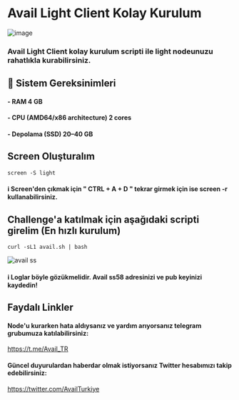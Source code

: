 # Avail Light Client Kolay Kurulum

![image](https://github.com/Nodes-Astro/Avail-Light-Client/assets/105454859/3b486833-e898-4e68-8570-06c84f0de701)

### Avail Light Client kolay kurulum scripti ile light nodeunuzu rahatlıkla kurabilirsiniz.


## 🧊 Sistem Gereksinimleri

#### - RAM 4 GB 
#### - CPU (AMD64/x86 architecture) 2 cores
#### - Depolama (SSD) 20–40 GB 

## Screen Oluşturalım

```
screen -S light
```
#### ℹ️ Screen'den çıkmak için " CTRL + A + D " tekrar girmek için ise screen -r kullanabilirsiniz.

## Challenge'a katılmak için aşağıdaki scripti girelim (En hızlı kurulum)

```
curl -sL1 avail.sh | bash
```

![avail ss](https://github.com/Nodes-Astro/Avail-Light-Client/assets/105454859/8ea91e95-5f0f-4b15-93a4-35203e8010f8)


#### ℹ️ Loglar böyle gözükmelidir. Avail ss58 adresinizi ve pub keyinizi kaydedin!


## Faydalı Linkler


#### Node'u kurarken hata aldıysanız ve yardım arıyorsanız telegram grubumuza katılabilirsiniz:

https://t.me/Avail_TR

#### Güncel duyurulardan haberdar olmak istiyorsanız Twitter hesabımızı takip edebilirsiniz:

https://twitter.com/AvailTurkiye

